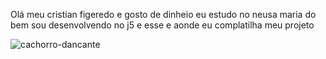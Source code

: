 
Olá 
meu cristian figeredo e gosto de dinheio
eu estudo no neusa maria do bem
sou desenvolvendo no j5
e esse e aonde eu complatilha meu projeto










![cachorro-dancante](https://github.com/cristian-figeredo/cristian-figeredo/assets/169191569/d75ec145-3f36-4fc9-a64a-301e7db15376)
